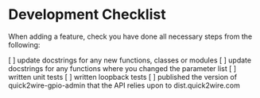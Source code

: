Development Checklist
===================

When adding a feature, check you have done all necessary steps from the following:

  [ ] update docstrings for any new functions, classes or modules
  [ ] update docstrings for any functions where you changed the parameter list
  [ ] written unit tests
  [ ] written loopback tests
  [ ] published the version of quick2wire-gpio-admin that the API relies upon to dist.quick2wire.com

